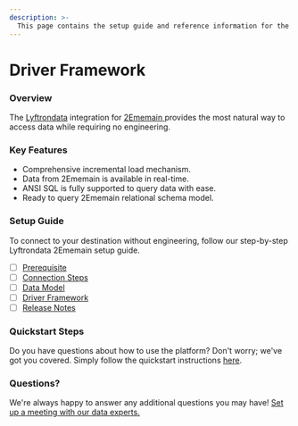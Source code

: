 ```yaml
---
description: >-
  This page contains the setup guide and reference information for the 2Ememain source connector.
---
```


# Driver Framework

### Overview

The [Lyftrondata](https://www.lyftrondata.com/) integration for [2Ememain](https://www.lyftrondata.com/integration/2ememain/)[ ](https://www.lyftrondata.com/integration/2ememain/)provides the most natural way to access data while requiring no engineering.

### Key Features

* Comprehensive incremental load mechanism.
* Data from 2Ememain is available in real-time.&#x20;
* ANSI SQL is fully supported to query data with ease.
* Ready to query 2Ememain relational schema model.

### Setup Guide

To connect to your destination without engineering, follow our step-by-step Lyftrondata 2Ememain setup guide.

* [ ] [Prerequisite](../../marketing-analytics/2ememain/prerequisite.md)
* [ ] [Connection Steps](../../marketing-analytics/2ememain/connection-steps.md)
* [ ] [Data Model](../../marketing-analytics/2ememain/data-model/)
* [ ] [Driver Framework](../../marketing-analytics/2ememain/driver-framework/)
* [ ] [Release Notes](../../marketing-analytics/2ememain/release-notes.md)

### Quickstart Steps

Do you have questions about how to use the platform? Don't worry; we've got you covered. Simply follow the quickstart instructions [here](../../../quickstart-steps.md).

### Questions? <a href="#questions" id="questions"></a>

We're always happy to answer any additional questions you may have! [Set up a meeting with our data experts.](https://www.lyftrondata.com/book-a-meeting/)


